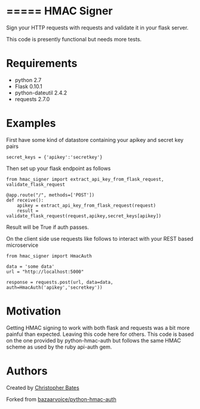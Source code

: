 =====
HMAC Signer
=====

Sign your HTTP requests with requests and validate it in your flask server.

This code is presently functional but needs more tests.

Requirements
============

* python 2.7
* Flask 0.10.1
* python-dateutil 2.4.2
* requests 2.7.0


Examples
========

First have some kind of datastore containing your apikey and secret key pairs

    secret_keys = {'apikey':'secretkey'}

Then set up your flask endpoint as follows

    from hmac_signer import extract_api_key_from_flask_request, validate_flask_request

    @app.route("/", methods=['POST'])
    def receive():
        apikey = extract_api_key_from_flask_request(request)
        result = validate_flask_request(request,apikey,secret_keys[apikey])
        
Result will be True if auth passes.

On the client side use requests like follows to interact with your REST based microservice

    from hmac_signer import HmacAuth

    data = 'some data'
    url = "http://localhost:5000"

    response = requests.post(url, data=data, auth=HmacAuth('apikey','secretkey'))


Motivation
==========

Getting HMAC signing to work with both flask and requests was a bit more painful than expected.  Leaving this code here for others.  This code is based on the one provided by python-hmac-auth but follows the same HMAC scheme as used by the ruby api-auth gem.

Authors
=======

Created by [Christopher Bates](https://github.com/chrsbats)

Forked from [bazaarvoice/python-hmac-auth](https://github.com/bazaarvoice/python-hmac-auth)
